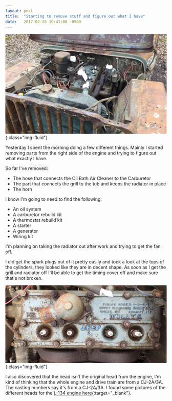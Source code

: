 ```yaml
---
layout: post
title:  "Starting to remove stuff and figure out what I have"
date:   2017-02-26 10:41:00 -0500
---
```


![Picture of the engine bay](/files/images/jeep-beginning-on-engine.jpg "Looking into the engine bay"){:class="img-fluid"}

Yesterday I spent the morning doing a few different things. Mainly I started
removing parts from the right side of the engine and trying to figure out what
exactly I have.

So far I've removed:

 - The hose that connects the Oil Bath Air Cleaner to the Carburetor
 - The part that connects the grill to the tub and keeps the radiator in place
 - The horn

I know I'm going to need to find the following:

 - An oil system
 - A carburetor rebuild kit
 - A thermostat rebuild kit
 - A starter
 - A generator
 - Wiring kit

I'm planning on taking the radiator out after work and trying to get the fan
off.

I did get the spark plugs out of it pretty easily and took a look at the tops of
the cylinders, they looked like they are in decent shape. As soon as I get the
grill and radiator off I'll be able to get the timing cover off and make sure
that's not broken.

![Picture CJ head](/files/images/jeep-engine-cj.jpg "The CJ head"){:class="img-fluid"}

I also discovered that the head isn't the original head from the engine, I'm kind of thinking that the whole engine and drive train are from a CJ-2A/3A. The casting numbers say it's from a CJ-2A/3A. I found some pictures of the different heads for the [L-134 engine here][l-134-heads]{:target="_blank"}.

[l-134-heads]: http://ww2jeeps.com/htm/heads.htm "L-134 Heads"
